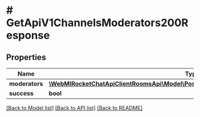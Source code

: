 # # GetApiV1ChannelsModerators200Response

## Properties

Name | Type | Description | Notes
------------ | ------------- | ------------- | -------------
**moderators** | [**\WebMIRocketChatApiClientRoomsApi\Model\PostApiV1ChannelsCreate200ResponseChannelU[]**](PostApiV1ChannelsCreate200ResponseChannelU.md) |  | [optional]
**success** | **bool** |  | [optional]

[[Back to Model list]](../../README.md#models) [[Back to API list]](../../README.md#endpoints) [[Back to README]](../../README.md)
